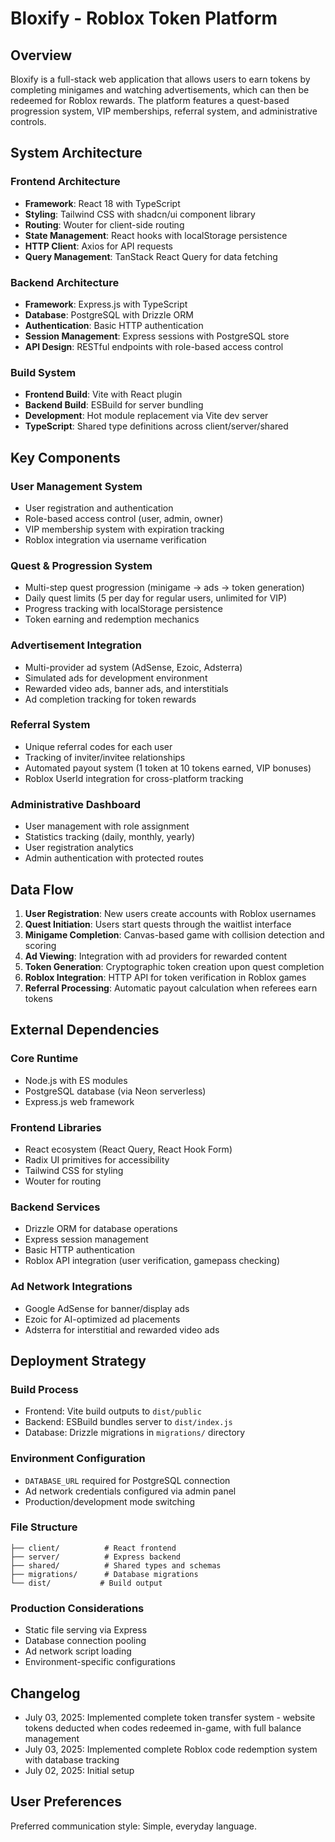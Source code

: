 # Bloxify - Roblox Token Platform

## Overview

Bloxify is a full-stack web application that allows users to earn tokens by completing minigames and watching advertisements, which can then be redeemed for Roblox rewards. The platform features a quest-based progression system, VIP memberships, referral system, and administrative controls.

## System Architecture

### Frontend Architecture
- **Framework**: React 18 with TypeScript
- **Styling**: Tailwind CSS with shadcn/ui component library
- **Routing**: Wouter for client-side routing  
- **State Management**: React hooks with localStorage persistence
- **HTTP Client**: Axios for API requests
- **Query Management**: TanStack React Query for data fetching

### Backend Architecture
- **Framework**: Express.js with TypeScript
- **Database**: PostgreSQL with Drizzle ORM
- **Authentication**: Basic HTTP authentication
- **Session Management**: Express sessions with PostgreSQL store
- **API Design**: RESTful endpoints with role-based access control

### Build System
- **Frontend Build**: Vite with React plugin
- **Backend Build**: ESBuild for server bundling
- **Development**: Hot module replacement via Vite dev server
- **TypeScript**: Shared type definitions across client/server/shared

## Key Components

### User Management System
- User registration and authentication
- Role-based access control (user, admin, owner)
- VIP membership system with expiration tracking
- Roblox integration via username verification

### Quest & Progression System
- Multi-step quest progression (minigame → ads → token generation)
- Daily quest limits (5 per day for regular users, unlimited for VIP)
- Progress tracking with localStorage persistence
- Token earning and redemption mechanics

### Advertisement Integration
- Multi-provider ad system (AdSense, Ezoic, Adsterra)
- Simulated ads for development environment
- Rewarded video ads, banner ads, and interstitials
- Ad completion tracking for token rewards

### Referral System
- Unique referral codes for each user
- Tracking of inviter/invitee relationships
- Automated payout system (1 token at 10 tokens earned, VIP bonuses)
- Roblox UserId integration for cross-platform tracking

### Administrative Dashboard
- User management with role assignment
- Statistics tracking (daily, monthly, yearly)
- User registration analytics
- Admin authentication with protected routes

## Data Flow

1. **User Registration**: New users create accounts with Roblox usernames
2. **Quest Initiation**: Users start quests through the waitlist interface
3. **Minigame Completion**: Canvas-based game with collision detection and scoring
4. **Ad Viewing**: Integration with ad providers for rewarded content
5. **Token Generation**: Cryptographic token creation upon quest completion
6. **Roblox Integration**: HTTP API for token verification in Roblox games
7. **Referral Processing**: Automatic payout calculation when referees earn tokens

## External Dependencies

### Core Runtime
- Node.js with ES modules
- PostgreSQL database (via Neon serverless)
- Express.js web framework

### Frontend Libraries
- React ecosystem (React Query, React Hook Form)
- Radix UI primitives for accessibility
- Tailwind CSS for styling
- Wouter for routing

### Backend Services
- Drizzle ORM for database operations
- Express session management
- Basic HTTP authentication
- Roblox API integration (user verification, gamepass checking)

### Ad Network Integrations
- Google AdSense for banner/display ads
- Ezoic for AI-optimized ad placements  
- Adsterra for interstitial and rewarded video ads

## Deployment Strategy

### Build Process
- Frontend: Vite build outputs to `dist/public`
- Backend: ESBuild bundles server to `dist/index.js`
- Database: Drizzle migrations in `migrations/` directory

### Environment Configuration
- `DATABASE_URL` required for PostgreSQL connection
- Ad network credentials configured via admin panel
- Production/development mode switching

### File Structure
```
├── client/          # React frontend
├── server/          # Express backend  
├── shared/          # Shared types and schemas
├── migrations/      # Database migrations
└── dist/           # Build output
```

### Production Considerations
- Static file serving via Express
- Database connection pooling
- Ad network script loading
- Environment-specific configurations

## Changelog
- July 03, 2025: Implemented complete token transfer system - website tokens deducted when codes redeemed in-game, with full balance management
- July 03, 2025: Implemented complete Roblox code redemption system with database tracking
- July 02, 2025: Initial setup

## User Preferences

Preferred communication style: Simple, everyday language.